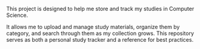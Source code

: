 This project is designed to help me store and track my studies in Computer Science.

It allows me to upload and manage study materials, organize them by category, and search through them as my collection grows. This repository serves as both a personal study tracker and a reference for best practices.


